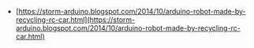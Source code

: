 - [https://storm-arduino.blogspot.com/2014/10/arduino-robot-made-by-recycling-rc-car.html](https://storm-arduino.blogspot.com/2014/10/arduino-robot-made-by-recycling-rc-car.html)
